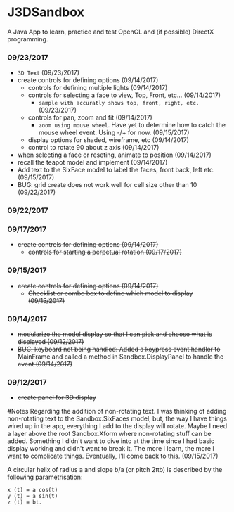 # J3DSandbox
A Java App to learn, practice and test OpenGL and (if possible) DirectX programming.

### 09/23/2017
* `3D Text` (09/23/2017)
* create controls for defining options (09/14/2017)
  * controls for defining multiple lights (09/14/2017)
  * controls for selecting a face to view, Top, Front, etc...  (09/14/2017)
    * `sample with accuratly shows top, front, right, etc.` (09/23/2017)
  * controls for pan, zoom and fit   (09/14/2017)
    * `zoom using mouse wheel`. Have yet to determine how to catch the
     mouse wheel event.  Using -/+ for now. (09/15/2017)
  * display options for shaded, wireframe, etc (09/14/2017)
  * control to rotate 90 about z axis (09/14/2017)
* when selecting a face or reseting, animate to position (09/14/2017)
* recall the teapot model and implement (09/14/2017)
* Add text to the SixFace model to label the faces, front 
back, left etc. (09/15/2017)
* BUG: grid create does not work well for cell size other than 10 (09/22/2017)
### 09/22/2017
### 09/17/2017
* ~~create controls for defining options (09/14/2017)~~
  * ~~controls for starting a perpetual rotation (09/17/2017)~~
### 09/15/2017
* ~~create controls for defining options (09/14/2017)~~
  * ~~Checklist or combo box to define which model to display (09/15/2017)~~
### 09/14/2017
* ~~modularize the model display so that I can pick and choose what is
displayed (09/12/2017)~~
* ~~BUG: keyboard not being handled: Added a keypress event handler
to MainFrame and called a method in Sandbox.DisplayPanel to handle the
event (09/14/2017)~~
### 09/12/2017
* ~~create panel for 3D display~~

#Notes
Regarding the addition of non-rotating text. I was thinking of adding
non-rotating text to the Sandbox.SixFaces model, but, the way I have things 
wired up in the app, everything I add to the display will rotate. 
Maybe I need a layer above the root Sandbox.Xform where non-rotating stuff can
be added. Something I didn't want to dive into at the time since I had
basic display working and didn't want to break it.  The more I learn,
the more I want to complicate things. Eventually, I'll come back to 
this. (09/15/2017)

A circular helix of radius a and slope b/a (or pitch 2πb) is described by the following parametrisation:

    x (t) = a cos(t)
    y (t) = a sin(t)
    z (t) = bt. 